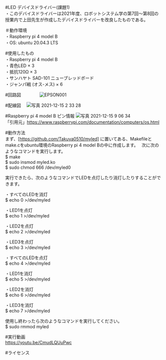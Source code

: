 #LED デバイスドライバー(課題1)  
・このデバイスドライバーは2021年度、ロボットシステム学の第7回～第8回の授業内で上田先生が作成したデバイスドライバーを改良したものである。

＃動作環境  
・Raspberry pi 4 model B  
・OS: ubuntu 20.04.3 LTS  


#使用したもの  
・Raspberry pi 4 model B  
・青色LED × 3  
・抵抗120Ω × 3  
・サンハヤト SAD-101 ニューブレッドボード  
・ジャンパ戦 (オス-メス) × 6  


#回路図　　　　
![EPSON001](https://user-images.githubusercontent.com/92074076/146102391-745d32bd-ee30-47b6-9278-a9252a092b44.JPG)  

#配線図　
![写真 2021-12-15 2 33 28](https://user-images.githubusercontent.com/92074076/146102575-dc29f36f-8f6b-4149-b6ae-3f1180e335e2.jpg)　　

#Raspberry pi 4 model B ピン情報
![写真 2021-12-15 9 06 34](https://user-images.githubusercontent.com/92074076/146102730-a546b294-07fd-4479-9a73-1182afaac0f3.png)  
「引用元」https://www.raspberrypi.com/documentation/computers/os.html  


#動作方法  
まず、[https://github.com/Takuya0510/myled] に置いてある、Makefileとmake.cをubuntu環境のRaspberry pi 4 model Bの中に作成します。　
次に次のようなコマンドを実行します。  
$ make  
$ sudo insmod myled.ko  
$ sudo chmod 666 /dev/myled0  


実行できたら、次のようなコマンドでLEDを点灯したり消灯したりすることができます。

・すべてのLEDを消灯   
$ echo 0 >/dev/myled  

・LED1を点灯  
$ echo 1 >/dev/myled  

・LED2を点灯  
$ echo 2 >/dev/myled  

・LED3を点灯  
$ echo 3 >/dev/myled  

・すべてのLEDを点灯  
$ echo 4 >/dev/myled  

・LED1を消灯  
$ echo 5 >/dev/myled  

・LED2を消灯  
$ echo 6 >/dev/myled  

・LED3を消灯  
$ echo 7 >/dev/myled 

使用し終わったら次のようなコマンドを実行してください。    
$ sudo rmmod myled  


#実行動画  
https://youtu.be/CmudLQUuPwc

#ライセンス

